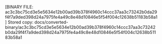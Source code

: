 [BINARY FILE: ac3c3bc75cd3e5e5634e12b00ad39b378f4960c14ccc37aa3c73242b0da29f4f7a9ded398d24a7975fe4a49c8e48d10846e5f54f004c12638b51183b58a1]
Stored copy: docs/converted-binary/ac3c3bc75cd3e5e5634e12b00ad39b378f4960c14ccc37aa3c73242b0da29f4f7a9ded398d24a7975fe4a49c8e48d10846e5f54f004c12638b51183b58a1
